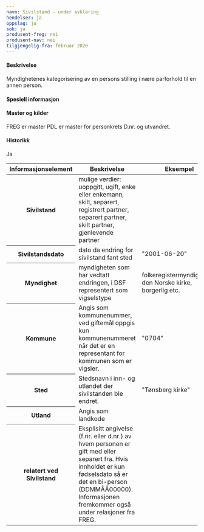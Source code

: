 ```yaml
---
navn: Sivilstand - under avklaring
hendelser: ja
oppslag: ja
sok: ja
produsent-freg: nei
produsent-nav: nei
tilgjengelig-fra: februar 2020
---
```


#### Beskrivelse

Myndighetenes kategorisering av en persons stilling i nære parforhold til en annen person.

#### Spesiell informasjon



#### Master og kilder

FREG er master
PDL er master for personkrets D.nr. og utvandret.



#### Historikk

Ja

<table class="table">
  <thead>
    <tr>
      <th>Informasjonselement</th>
      <th>Beskrivelse</th>
      <th>Eksempel</th>
      <th>Kompletthet</th>
      <th>Kvalitet</th>
    </tr>
  </thead>
  <tbody>
    <tr>
      <th scope="row">Sivilstand</th>
      <td>mulige verdier: uoppgitt, ugift, enke eller enkemann, skilt, separert, registrert partner, separert partner, skilt partner, gjenlevende partner</td>
      <td></td>
      <td>Obligatorisk</td>
      <td></td>
    </tr>
    <tr>
      <th scope="row">Sivilstandsdato</th>
      <td>dato da endring for sivilstand fant sted</td>
      <td>"2001-06-20"</td>
      <td>Valgfri</td>
      <td></td>
    </tr>
    <tr>
      <th scope="row">Myndighet</th>
      <td>myndigheten som har vedtatt endringen, i DSF representert som vigselstype</td>
      <td>folkeregistermyndigheten, den Norske kirke, borgerlig etc.</td>
      <td>Valgfri</td>
      <td></td>
    </tr>
    <tr>
      <th scope="row">Kommune</th>
      <td>Angis som kommunenummer, ved giftemål oppgis kun kommunenummeret når det er en representant for kommunen som er vigsler.</td>
      <td>"0704"</td>
      <td>Valgfri</td>
      <td></td>
    </tr>
    <tr>
      <th scope="row">Sted</th>
      <td>Stedsnavn i inn- og utlandet der sivilstanden ble endret.</td>
      <td>"Tønsberg kirke"</td>
      <td>Valgfri</td>
      <td></td>
    </tr>
    <tr>
      <th scope="row">Utland</th>
      <td>Angis som landkode</td>
      <td></td>
      <td>Valgfri</td>
      <td></td>
    </tr>
    <tr>
      <th scope="row">relatert ved Sivilstand</th>
      <td>Eksplisitt angivelse (f.nr. eller d.nr.) av hvem personen er gift med eller separert fra. Hvis innholdet er kun fødselsdato så er det en bi-person (DDMMÅÅ00000). Informasjonen fremkommer også under relasjoner fra FREG.</td>
      <td></td>
      <td>Valgfri</td>
      <td></td>
    </tr>
  </tbody>
  </table>
  
